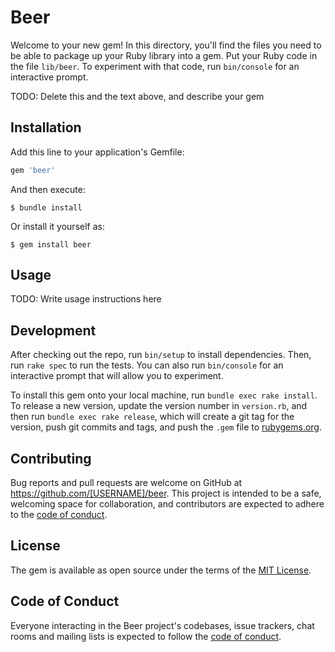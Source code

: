 # Beer

Welcome to your new gem! In this directory, you'll find the files you need to be able to package up your Ruby library into a gem. Put your Ruby code in the file `lib/beer`. To experiment with that code, run `bin/console` for an interactive prompt.

TODO: Delete this and the text above, and describe your gem

## Installation

Add this line to your application's Gemfile:

```ruby
gem 'beer'
```

And then execute:

    $ bundle install

Or install it yourself as:

    $ gem install beer

## Usage

TODO: Write usage instructions here

## Development

After checking out the repo, run `bin/setup` to install dependencies. Then, run `rake spec` to run the tests. You can also run `bin/console` for an interactive prompt that will allow you to experiment.

To install this gem onto your local machine, run `bundle exec rake install`. To release a new version, update the version number in `version.rb`, and then run `bundle exec rake release`, which will create a git tag for the version, push git commits and tags, and push the `.gem` file to [rubygems.org](https://rubygems.org).

## Contributing

Bug reports and pull requests are welcome on GitHub at https://github.com/[USERNAME]/beer. This project is intended to be a safe, welcoming space for collaboration, and contributors are expected to adhere to the [code of conduct](https://github.com/[USERNAME]/beer/blob/master/CODE_OF_CONDUCT.md).


## License

The gem is available as open source under the terms of the [MIT License](https://opensource.org/licenses/MIT).

## Code of Conduct

Everyone interacting in the Beer project's codebases, issue trackers, chat rooms and mailing lists is expected to follow the [code of conduct](https://github.com/[USERNAME]/beer/blob/master/CODE_OF_CONDUCT.md).
